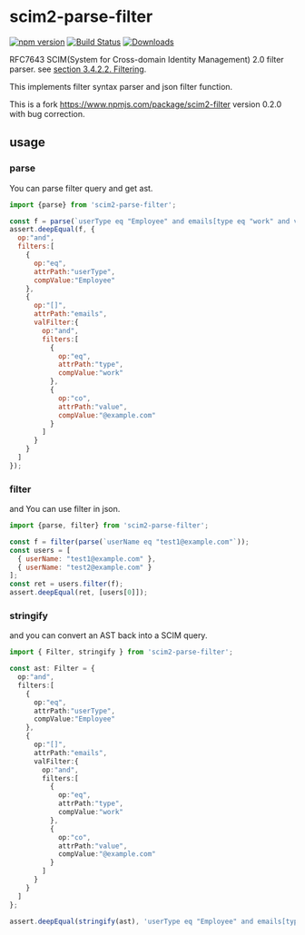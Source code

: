 scim2-parse-filter
============
[![npm version](http://img.shields.io/npm/v/scim2-parse-filter.svg?style=flat&color=blue)](https://npmjs.org/package/scim2-parse-filter "View this project on npm")
[![Build Status](https://travis-ci.com/thomaspoignant/scim2-parse-filter.svg?branch=master)](https://travis-ci.com/thomaspoignant/scim2-parse-filter)
[![Downloads](https://img.shields.io/npm/dt/scim2-parse-filter.svg?style=flat&color=blue)](https://npmjs.com/package/scim-patch)

RFC7643 SCIM(System for Cross-domain Identity Management) 2.0 filter parser.
see [section 3.4.2.2. Filtering](https://tools.ietf.org/html/rfc7644#section-3.4.2.2).

This implements filter syntax parser and json filter function.

This is a fork https://www.npmjs.com/package/scim2-filter version 0.2.0 with bug correction.

usage
-----
### parse
You can parse filter query and get ast.
```javascript
import {parse} from 'scim2-parse-filter';

const f = parse(`userType eq "Employee" and emails[type eq "work" and value co "@example.com"]`);
assert.deepEqual(f, {
  op:"and",
  filters:[
    {
      op:"eq",
      attrPath:"userType",
      compValue:"Employee"
    },
    {
      op:"[]",
      attrPath:"emails",
      valFilter:{
        op:"and",
        filters:[
          {
            op:"eq",
            attrPath:"type",
            compValue:"work"
          },
          {
            op:"co",
            attrPath:"value",
            compValue:"@example.com"
          }
        ]
      }
    }
  ]
});
```

### filter
and You can use filter in json.

```javascript
import {parse, filter} from 'scim2-parse-filter';

const f = filter(parse(`userName eq "test1@example.com"`));
const users = [
  { userName: "test1@example.com" },
  { userName: "test2@example.com" }
];
const ret = users.filter(f);
assert.deepEqual(ret, [users[0]]);
```

### stringify
and you can convert an AST back into a SCIM query.

```typescript
import { Filter, stringify } from 'scim2-parse-filter';

const ast: Filter = {
  op:"and",
  filters:[
    {
      op:"eq",
      attrPath:"userType",
      compValue:"Employee"
    },
    {
      op:"[]",
      attrPath:"emails",
      valFilter:{
        op:"and",
        filters:[
          {
            op:"eq",
            attrPath:"type",
            compValue:"work"
          },
          {
            op:"co",
            attrPath:"value",
            compValue:"@example.com"
          }
        ]
      }
    }
  ]
};

assert.deepEqual(stringify(ast), 'userType eq "Employee" and emails[type eq "work" and value co "@example.com"]');
```
